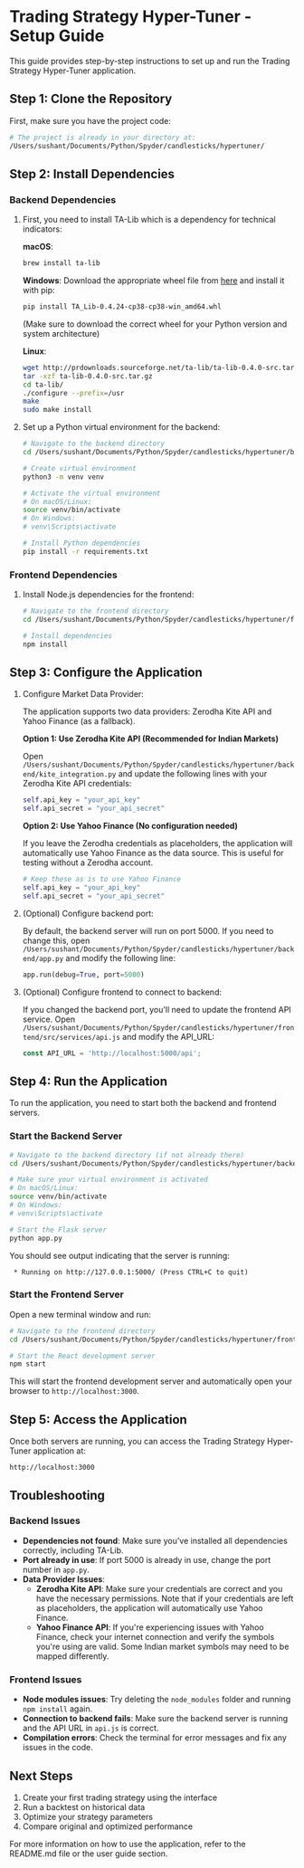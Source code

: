 # Trading Strategy Hyper-Tuner - Setup Guide

This guide provides step-by-step instructions to set up and run the Trading Strategy Hyper-Tuner application.

## Step 1: Clone the Repository

First, make sure you have the project code:

```bash
# The project is already in your directory at:
/Users/sushant/Documents/Python/Spyder/candlesticks/hypertuner/
```

## Step 2: Install Dependencies

### Backend Dependencies

1. First, you need to install TA-Lib which is a dependency for technical indicators:

   **macOS**:
   ```bash
   brew install ta-lib
   ```

   **Windows**:
   Download the appropriate wheel file from [here](https://www.lfd.uci.edu/~gohlke/pythonlibs/#ta-lib) and install it with pip:
   ```bash
   pip install TA_Lib-0.4.24-cp38-cp38-win_amd64.whl
   ```
   (Make sure to download the correct wheel for your Python version and system architecture)

   **Linux**:
   ```bash
   wget http://prdownloads.sourceforge.net/ta-lib/ta-lib-0.4.0-src.tar.gz
   tar -xzf ta-lib-0.4.0-src.tar.gz
   cd ta-lib/
   ./configure --prefix=/usr
   make
   sudo make install
   ```

2. Set up a Python virtual environment for the backend:

   ```bash
   # Navigate to the backend directory
   cd /Users/sushant/Documents/Python/Spyder/candlesticks/hypertuner/backend
   
   # Create virtual environment
   python3 -m venv venv
   
   # Activate the virtual environment
   # On macOS/Linux:
   source venv/bin/activate
   # On Windows:
   # venv\Scripts\activate
   
   # Install Python dependencies
   pip install -r requirements.txt
   ```

### Frontend Dependencies

1. Install Node.js dependencies for the frontend:

   ```bash
   # Navigate to the frontend directory
   cd /Users/sushant/Documents/Python/Spyder/candlesticks/hypertuner/frontend
   
   # Install dependencies
   npm install
   ```

## Step 3: Configure the Application

1. Configure Market Data Provider:

   The application supports two data providers: Zerodha Kite API and Yahoo Finance (as a fallback).
   
   **Option 1: Use Zerodha Kite API (Recommended for Indian Markets)**
   
   Open `/Users/sushant/Documents/Python/Spyder/candlesticks/hypertuner/backend/kite_integration.py` and update the following lines with your Zerodha Kite API credentials:

   ```python
   self.api_key = "your_api_key"
   self.api_secret = "your_api_secret"
   ```
   
   **Option 2: Use Yahoo Finance (No configuration needed)**
   
   If you leave the Zerodha credentials as placeholders, the application will automatically use Yahoo Finance as the data source. This is useful for testing without a Zerodha account.
   
   ```python
   # Keep these as is to use Yahoo Finance
   self.api_key = "your_api_key"
   self.api_secret = "your_api_secret"
   ```

2. (Optional) Configure backend port:

   By default, the backend server will run on port 5000. If you need to change this, open `/Users/sushant/Documents/Python/Spyder/candlesticks/hypertuner/backend/app.py` and modify the following line:

   ```python
   app.run(debug=True, port=5000)
   ```

3. (Optional) Configure frontend to connect to backend:

   If you changed the backend port, you'll need to update the frontend API service. Open `/Users/sushant/Documents/Python/Spyder/candlesticks/hypertuner/frontend/src/services/api.js` and modify the API_URL:

   ```javascript
   const API_URL = 'http://localhost:5000/api';
   ```

## Step 4: Run the Application

To run the application, you need to start both the backend and frontend servers.

### Start the Backend Server

```bash
# Navigate to the backend directory (if not already there)
cd /Users/sushant/Documents/Python/Spyder/candlesticks/hypertuner/backend

# Make sure your virtual environment is activated
# On macOS/Linux:
source venv/bin/activate
# On Windows:
# venv\Scripts\activate

# Start the Flask server
python app.py
```

You should see output indicating that the server is running:
```
 * Running on http://127.0.0.1:5000/ (Press CTRL+C to quit)
```

### Start the Frontend Server

Open a new terminal window and run:

```bash
# Navigate to the frontend directory
cd /Users/sushant/Documents/Python/Spyder/candlesticks/hypertuner/frontend

# Start the React development server
npm start
```

This will start the frontend development server and automatically open your browser to `http://localhost:3000`.

## Step 5: Access the Application

Once both servers are running, you can access the Trading Strategy Hyper-Tuner application at:

```
http://localhost:3000
```

## Troubleshooting

### Backend Issues

- **Dependencies not found**: Make sure you've installed all dependencies correctly, including TA-Lib.
- **Port already in use**: If port 5000 is already in use, change the port number in `app.py`.
- **Data Provider Issues**:
  - **Zerodha Kite API**: Make sure your credentials are correct and you have the necessary permissions. Note that if your credentials are left as placeholders, the application will automatically use Yahoo Finance.
  - **Yahoo Finance API**: If you're experiencing issues with Yahoo Finance, check your internet connection and verify the symbols you're using are valid. Some Indian market symbols may need to be mapped differently.

### Frontend Issues

- **Node modules issues**: Try deleting the `node_modules` folder and running `npm install` again.
- **Connection to backend fails**: Make sure the backend server is running and the API URL in `api.js` is correct.
- **Compilation errors**: Check the terminal for error messages and fix any issues in the code.

## Next Steps

1. Create your first trading strategy using the interface
2. Run a backtest on historical data
3. Optimize your strategy parameters
4. Compare original and optimized performance

For more information on how to use the application, refer to the README.md file or the user guide section.
